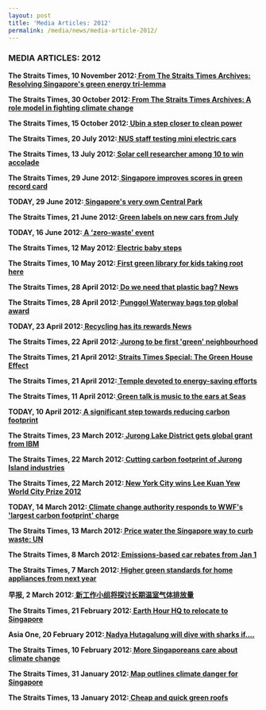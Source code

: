 ```yaml
---
layout: post
title: 'Media Articles: 2012'
permalink: /media/news/media-article-2012/
---
```


### MEDIA ARTICLES: 2012

**The Straits Times, 10 November 2012:[<a href="https://www.straitstimes.com/singapore/environment/from-the-straits-times-archives-resolving-singapores-green-energy-tri-lemma" target="_blank"> From The Straits Times Archives: Resolving Singapore's green energy tri-lemma</a>](https://www.straitstimes.com/singapore/environment/from-the-straits-times-archives-resolving-singapores-green-energy-tri-lemma)**


**The Straits Times, 30 October 2012:[<a href="https://www.straitstimes.com/singapore/environment/from-the-straits-times-archives-a-role-model-in-fighting-climate-change" target="_blank"> From The Straits Times Archives: A role model in fighting climate change</a>](https://www.straitstimes.com/singapore/environment/from-the-straits-times-archives-a-role-model-in-fighting-climate-change)**


**The Straits Times, 15 October 2012:[<a href="https://www.eco-business.com/news/ubin-a-step-closer-to-clean-power/" target="_blank"> Ubin a step closer to clean power</a>](https://www.eco-business.com/news/ubin-a-step-closer-to-clean-power/)**


**The Straits Times, 20 July 2012:[<a href="https://www.stcars.sg/guides-articles/nus-staff-testing-mini-electric-cars-74530" target="_blank"> NUS staff testing mini electric cars</a>](https://www.stcars.sg/guides-articles/nus-staff-testing-mini-electric-cars-74530)**


**The Straits Times, 13 July 2012:[<a href="http://www.eee.ntu.edu.sg/research/Luminous/aboutus/Documents/ST_120713_B12_Solar%20cell%20researcher%20among%2010%20to%20win%20accolade.pdf" target="_blank"> Solar cell researcher among 10 to win accolade</a>](http://www.eee.ntu.edu.sg/research/Luminous/aboutus/Documents/ST_120713_B12_Solar%20cell%20researcher%20among%2010%20to%20win%20accolade.pdf)**


**The Straits Times, 29 June 2012:[<a href="https://ifonlysingaporeans.blogspot.com/2012/06/singapore-improves-scores-in-green.html" target="_blank"> Singapore improves scores in green record card</a>](https://ifonlysingaporeans.blogspot.com/2012/06/singapore-improves-scores-in-green.html)**


**TODAY, 29 June 2012:[<a href="https://veryfatoldman.blogspot.com/2012/07/singapores-very-own-central-park.html" target="_blank"> Singapore's very own Central Park</a>](https://veryfatoldman.blogspot.com/2012/07/singapores-very-own-central-park.html)**


**The Straits Times, 21 June 2012:[<a href="https://www.stcars.sg/guides-articles/green-labels-on-new-cars-from-july-70536" target="_blank"> Green labels on new cars from July</a>](https://www.stcars.sg/guides-articles/green-labels-on-new-cars-from-july-70536)**


**TODAY, 16 June 2012:[<a href="https://www.eco-business.com/news/a-zero-waste-event/" target="_blank"> A ‘zero-waste’ event</a>](https://www.eco-business.com/news/a-zero-waste-event/)**


**The Straits Times, 12 May 2012:[<a href="https://www.stcars.sg/guides-articles/electric-baby-steps-65243" target="_blank"> Electric baby steps</a>](https://www.stcars.sg/guides-articles/electric-baby-steps-65243)**


**The Straits Times, 10 May 2012:[<a href="https://wildsingaporenews.blogspot.com/2012/05/first-green-library-for-kids-taking.html" target="_blank"> First green library for kids taking root here</a>](https://wildsingaporenews.blogspot.com/2012/05/first-green-library-for-kids-taking.html)**


**The Straits Times, 28 April 2012:[<a href="http://www.zerowastesg.com/2012/04/28/do-we-need-that-plastic-bag-news/" target="_blank">  Do we need that plastic bag? News</a>](http://www.zerowastesg.com/2012/04/28/do-we-need-that-plastic-bag-news/)**


**The Straits Times, 28 April 2012:[<a href="https://www.stproperty.sg/articles-property/neighbourhood-guides/punggol-waterway-bags-top-global-award/a/63703" target="_blank"> Punggol Waterway bags top global award</a>](https://www.stproperty.sg/articles-property/neighbourhood-guides/punggol-waterway-bags-top-global-award/a/63703)**


**TODAY, 23 April 2012:[<a href="http://www.zerowastesg.com/2012/04/23/recycling-has-its-rewards-news/" target="_blank"> Recycling has its rewards News</a>](http://www.zerowastesg.com/2012/04/23/recycling-has-its-rewards-news/)**


**The Straits Times, 22 April 2012:[<a href="https://ifonlysingaporeans.blogspot.com/2012/04/jurong-to-be-first-green-neighbourhood.html" target="_blank"> Jurong to be first 'green' neighbourhood</a>](https://ifonlysingaporeans.blogspot.com/2012/04/jurong-to-be-first-green-neighbourhood.html)**


**The Straits Times, 21 April 2012:[<a href="https://jianyuestories.com/2012/04/21/the-green-house-effect/" target="_blank"> Straits Times Special: The Green House Effect</a>](https://jianyuestories.com/2012/04/21/the-green-house-effect/)**


**The Straits Times, 21 April 2012:[<a href="https://www3.ntu.edu.sg/CorpComms2/Documents/2012/Apr/ST_120421_D11_D17_Greenhouse%20effect.pdf" target="_blank"> Temple devoted to energy-saving efforts</a>](https://www3.ntu.edu.sg/CorpComms2/Documents/2012/Apr/ST_120421_D11_D17_Greenhouse%20effect.pdf)**


**The Straits Times, 11 April 2012:[<a href="https://singaporepropertyhighlights.wordpress.com/2012/04/11/green-talk-music-ears-seas/" target="_blank"> Green talk is music to the ears at Seas</a>](https://singaporepropertyhighlights.wordpress.com/2012/04/11/green-talk-music-ears-seas/)**


**TODAY, 10 April 2012:[<a href="https://www.eco-business.com/news/a-significant-step-towards-reducing-carbon-footprint/" target="_blank"> A significant step towards reducing carbon footprint</a>](https://www.eco-business.com/news/a-significant-step-towards-reducing-carbon-footprint/)**


**The Straits Times, 23 March 2012:[<a href="https://www.asiaone.com/News/Latest%2BNews/Singapore/Story/A1Story20120323-335263.html" target="_blank"> Jurong Lake District gets global grant from IBM</a>](https://www.asiaone.com/News/Latest%2BNews/Singapore/Story/A1Story20120323-335263.html)**


**The Straits Times, 22 March 2012:[<a href="https://wildsingaporenews.blogspot.com/2012/03/cutting-carbon-footprint-of-jurong.html" target="_blank"> Cutting carbon footprint of Jurong Island industries</a>](https://wildsingaporenews.blogspot.com/2012/03/cutting-carbon-footprint-of-jurong.html)**


**The Straits Times, 22 March 2012:[<a href="https://ifonlysingaporeans.blogspot.com/2012/03/new-york-wins-lee-kuan-yew-world-city.html" target="_blank"> New York City wins Lee Kuan Yew World City Prize 2012</a>](https://ifonlysingaporeans.blogspot.com/2012/03/new-york-wins-lee-kuan-yew-world-city.html)**


**TODAY, 14 March 2012:[<a href="https://www.eco-business.com/news/climate-change-authority-responds-to-wwfs-largest-carbon-footprint-charge/" target="_blank"> Climate change authority responds to WWF's 'largest carbon footprint' charge</a>](https://www.eco-business.com/news/climate-change-authority-responds-to-wwfs-largest-carbon-footprint-charge/)**


**The Straits Times, 13 March 2012:[<a href="https://www.eco-business.com/news/price-water-the-singapore-way-to-curb-waste-un/" target="_blank"> Price water the Singapore way to curb waste: UN</a>](https://www.eco-business.com/news/price-water-the-singapore-way-to-curb-waste-un/)**


**The Straits Times, 8 March 2012:[<a href="https://www.stcars.sg/guides-articles/emissions-based-car-rebates-from-jan-1-52140" target="_blank"> Emissions-based car rebates from Jan 1</a>](https://www.stcars.sg/guides-articles/emissions-based-car-rebates-from-jan-1-52140)**


**The Straits Times, 7 March 2012:[<a href="https://www.eco-business.com/news/higher-green-standards-for-home-appliances-from-next-year/" target="_blank"> Higher green standards for home appliances from next year</a>](https://www.eco-business.com/news/higher-green-standards-for-home-appliances-from-next-year/)**


**早报, 2 March 2012:[<a href="https://www.zaobao.com.sg/special/report/singapore/budget2012/story20120302-102097" target="_blank"> 新工作小组将探讨长期温室气体排放量</a>](https://www.zaobao.com.sg/special/report/singapore/budget2012/story20120302-102097)**


**The Straits Times, 21 February 2012:[<a href="https://wildsingaporenews.blogspot.com/2012/02/earth-hour-hq-to-relocate-to-singapore.html" target="_blank"> Earth Hour HQ to relocate to Singapore</a>](https://wildsingaporenews.blogspot.com/2012/02/earth-hour-hq-to-relocate-to-singapore.html)**


**Asia One, 20 February 2012:[<a href="https://www.asiaone.com/News/Latest%2BNews/Showbiz/Story/A1Story20120220-329018.html" target="_blank"> Nadya Hutagalung will dive with sharks if....</a>](https://www.asiaone.com/News/Latest%2BNews/Showbiz/Story/A1Story20120220-329018.html)**


**The Straits Times, 10 February 2012:[<a href="https://www.eco-business.com/news/more-singaporeans-care-about-climate-change/" target="_blank"> More Singaporeans care about climate change</a>](https://www.eco-business.com/news/more-singaporeans-care-about-climate-change/)**


**The Straits Times, 31 January 2012:[<a href="https://www.eco-business.com/news/map-outlines-climate-danger-for-singapore/" target="_blank"> Map outlines climate danger for Singapore</a>](https://www.eco-business.com/news/map-outlines-climate-danger-for-singapore/)**


**The Straits Times, 13 January 2012:[<a href="https://wildsingaporenews.blogspot.com/2012/01/cheap-and-quick-green-roofs.html" target="_blank"> Cheap and quick green roofs</a>](https://wildsingaporenews.blogspot.com/2012/01/cheap-and-quick-green-roofs.html)**
